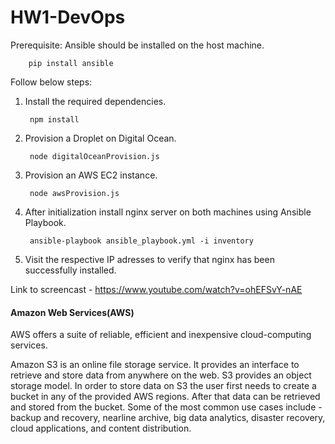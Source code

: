 # HW1-DevOps

Prerequisite:
Ansible should be installed on the host machine.

        pip install ansible

Follow below steps:

1. Install the required dependencies.

        npm install
        
2. Provision a Droplet on Digital Ocean.

        node digitalOceanProvision.js
        
3. Provision an AWS EC2 instance.

        node awsProvision.js
        
4. After initialization install nginx server on both machines using Ansible Playbook.

        ansible-playbook ansible_playbook.yml -i inventory

5. Visit the respective IP adresses to verify that nginx has been successfully installed.

Link to screencast - https://www.youtube.com/watch?v=ohEFSvY-nAE


#### Amazon Web Services(AWS)

AWS offers a suite of reliable, efficient and inexpensive cloud-computing services.

Amazon S3 is an online file storage service. It provides an interface to retrieve and store data from anywhere on the web.
S3 provides an object storage model. In order to store data on S3 the user first needs to create a bucket in any of the 
provided AWS regions. After that data can be retrieved and stored from the bucket.
Some of the most common use cases include - backup and recovery, nearline archive, big data analytics, disaster recovery, cloud applications, and content distribution.

